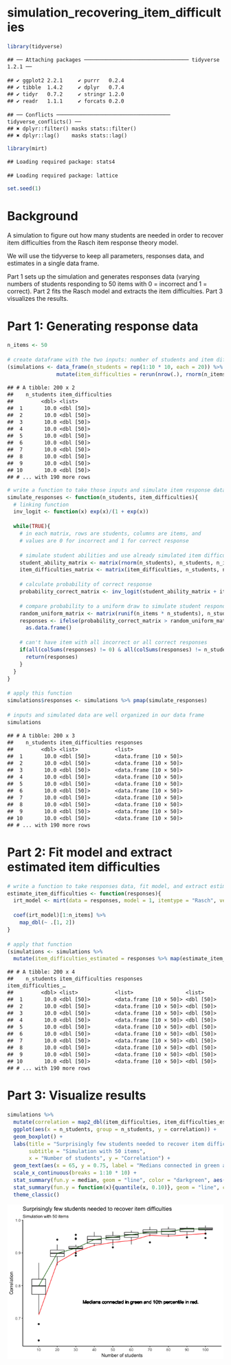 simulation\_recovering\_item\_difficulties
================

``` r
library(tidyverse)
```

    ## ── Attaching packages ────────────────────────────────── tidyverse 1.2.1 ──

    ## ✔ ggplot2 2.2.1     ✔ purrr   0.2.4
    ## ✔ tibble  1.4.2     ✔ dplyr   0.7.4
    ## ✔ tidyr   0.7.2     ✔ stringr 1.2.0
    ## ✔ readr   1.1.1     ✔ forcats 0.2.0

    ## ── Conflicts ───────────────────────────────────── tidyverse_conflicts() ──
    ## ✖ dplyr::filter() masks stats::filter()
    ## ✖ dplyr::lag()    masks stats::lag()

``` r
library(mirt)
```

    ## Loading required package: stats4

    ## Loading required package: lattice

``` r
set.seed(1)
```

Background
==========

A simulation to figure out how many students are needed in order to recover item difficulties from the Rasch item response theory model.

We will use the tidyverse to keep all parameters, responses data, and estimates in a single data frame.

Part 1 sets up the simulation and generates responses data (varying numbers of students responding to 50 items with 0 = incorrect and 1 = correct). Part 2 fits the Rasch model and extracts the item difficulties. Part 3 visualizes the results.

Part 1: Generating response data
================================

``` r
n_items <- 50

# create dataframe with the two inputs: number of students and item difficulties
(simulations <- data_frame(n_students = rep(1:10 * 10, each = 20)) %>% 
                mutate(item_difficulties = rerun(nrow(.), rnorm(n_items, mean = 0, sd = 1))))
```

    ## # A tibble: 200 x 2
    ##    n_students item_difficulties
    ##         <dbl> <list>           
    ##  1       10.0 <dbl [50]>       
    ##  2       10.0 <dbl [50]>       
    ##  3       10.0 <dbl [50]>       
    ##  4       10.0 <dbl [50]>       
    ##  5       10.0 <dbl [50]>       
    ##  6       10.0 <dbl [50]>       
    ##  7       10.0 <dbl [50]>       
    ##  8       10.0 <dbl [50]>       
    ##  9       10.0 <dbl [50]>       
    ## 10       10.0 <dbl [50]>       
    ## # ... with 190 more rows

``` r
# write a function to take those inputs and simulate item response data 
simulate_responses <- function(n_students, item_difficulties){
  # linking function
  inv_logit <- function(x) exp(x)/(1 + exp(x))
  
  while(TRUE){
    # in each matrix, rows are students, columns are items, and 
    # values are 0 for incorrect and 1 for correct response
    
    # simulate student abilities and use already simulated item difficulties
    student_ability_matrix <- matrix(rnorm(n_students), n_students, n_items, byrow = FALSE) 
    item_difficulties_matrix <- matrix(item_difficulties, n_students, n_items, byrow = TRUE)

    # calculate probability of correct response  
    probability_correct_matrix <- inv_logit(student_ability_matrix + item_difficulties_matrix)
    
    # compare probability to a uniform draw to simulate student responding to item
    random_uniform_matrix <- matrix(runif(n_items * n_students), n_students, n_items)
    responses <- ifelse(probability_correct_matrix > random_uniform_matrix, 1, 0) %>% 
      as.data.frame()
    
    # can't have item with all incorrect or all correct responses
    if(all(colSums(responses) != 0) & all(colSums(responses) != n_students)){
      return(responses)
    }
  }
}

# apply this function
simulations$responses <- simulations %>% pmap(simulate_responses)

# inputs and simulated data are well organized in our data frame
simulations
```

    ## # A tibble: 200 x 3
    ##    n_students item_difficulties responses             
    ##         <dbl> <list>            <list>                
    ##  1       10.0 <dbl [50]>        <data.frame [10 × 50]>
    ##  2       10.0 <dbl [50]>        <data.frame [10 × 50]>
    ##  3       10.0 <dbl [50]>        <data.frame [10 × 50]>
    ##  4       10.0 <dbl [50]>        <data.frame [10 × 50]>
    ##  5       10.0 <dbl [50]>        <data.frame [10 × 50]>
    ##  6       10.0 <dbl [50]>        <data.frame [10 × 50]>
    ##  7       10.0 <dbl [50]>        <data.frame [10 × 50]>
    ##  8       10.0 <dbl [50]>        <data.frame [10 × 50]>
    ##  9       10.0 <dbl [50]>        <data.frame [10 × 50]>
    ## 10       10.0 <dbl [50]>        <data.frame [10 × 50]>
    ## # ... with 190 more rows

Part 2: Fit model and extract estimated item difficulties
=========================================================

``` r
# write a function to take responses data, fit model, and extract estimated item difficulties
estimate_item_difficulties <- function(responses){
  irt_model <- mirt(data = responses, model = 1, itemtype = "Rasch", verbose = FALSE)
  
  coef(irt_model)[1:n_items] %>% 
    map_dbl(~ .[1, 2])
}

# apply that function
(simulations <- simulations %>% 
  mutate(item_difficulties_estimated = responses %>% map(estimate_item_difficulties)))
```

    ## # A tibble: 200 x 4
    ##    n_students item_difficulties responses              item_difficulties_…
    ##         <dbl> <list>            <list>                 <list>             
    ##  1       10.0 <dbl [50]>        <data.frame [10 × 50]> <dbl [50]>         
    ##  2       10.0 <dbl [50]>        <data.frame [10 × 50]> <dbl [50]>         
    ##  3       10.0 <dbl [50]>        <data.frame [10 × 50]> <dbl [50]>         
    ##  4       10.0 <dbl [50]>        <data.frame [10 × 50]> <dbl [50]>         
    ##  5       10.0 <dbl [50]>        <data.frame [10 × 50]> <dbl [50]>         
    ##  6       10.0 <dbl [50]>        <data.frame [10 × 50]> <dbl [50]>         
    ##  7       10.0 <dbl [50]>        <data.frame [10 × 50]> <dbl [50]>         
    ##  8       10.0 <dbl [50]>        <data.frame [10 × 50]> <dbl [50]>         
    ##  9       10.0 <dbl [50]>        <data.frame [10 × 50]> <dbl [50]>         
    ## 10       10.0 <dbl [50]>        <data.frame [10 × 50]> <dbl [50]>         
    ## # ... with 190 more rows

Part 3: Visualize results
=========================

``` r
simulations %>% 
  mutate(correlation = map2_dbl(item_difficulties, item_difficulties_estimated, cor)) %>% 
  ggplot(aes(x = n_students, group = n_students, y = correlation)) +
  geom_boxplot() + 
  labs(title = "Surprisingly few students needed to recover item difficulties", 
       subtitle = "Simulation with 50 items",
       x = "Number of students", y = "Correlation") +
  geom_text(aes(x = 65, y = 0.75, label = "Medians connected in green and 10th percentile in red.")) +
  scale_x_continuous(breaks = 1:10 * 10) +
  stat_summary(fun.y = median, geom = "line", color = "darkgreen", aes(group = 1)) + 
  stat_summary(fun.y = function(x){quantile(x, 0.10)}, geom = "line", color = "red", aes(group = 1)) +
  theme_classic()
```

![](simulation_recovering_item_difficulties_files/figure-markdown_github/unnamed-chunk-4-1.png)

